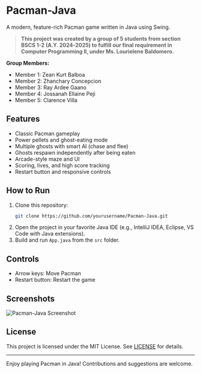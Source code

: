 # Pacman-Java

A modern, feature-rich Pacman game written in Java using Swing.

> **This project was created by a group of 5 students from section BSCS 1-2 (A.Y. 2024-2025) to fulfill our final requirement in Computer Programming II, under Ms. Lourielene Baldomero.**

**Group Members:**
- Member 1: Zean Kurt Balboa
- Member 2: Zhanchary Concepcion
- Member 3: Ray Ardee Gaano
- Member 4: Jossanah Ellaine Peji
- Member 5: Clarence Villa

## Features
- Classic Pacman gameplay
- Power pellets and ghost-eating mode
- Multiple ghosts with smart AI (chase and flee)
- Ghosts respawn independently after being eaten
- Arcade-style maze and UI
- Scoring, lives, and high score tracking
- Restart button and responsive controls

## How to Run
1. Clone this repository:
   ```sh
   git clone https://github.com/yourusername/Pacman-Java.git
   ```
2. Open the project in your favorite Java IDE (e.g., IntelliJ IDEA, Eclipse, VS Code with Java extensions).
3. Build and run `App.java` from the `src` folder.

## Controls
- Arrow keys: Move Pacman
- Restart button: Restart the game

## Screenshots
![Pacman-Java Screenshot](screenshot.png)

## License
This project is licensed under the MIT License. See [LICENSE](LICENSE) for details.

---

Enjoy playing Pacman in Java! Contributions and suggestions are welcome.
